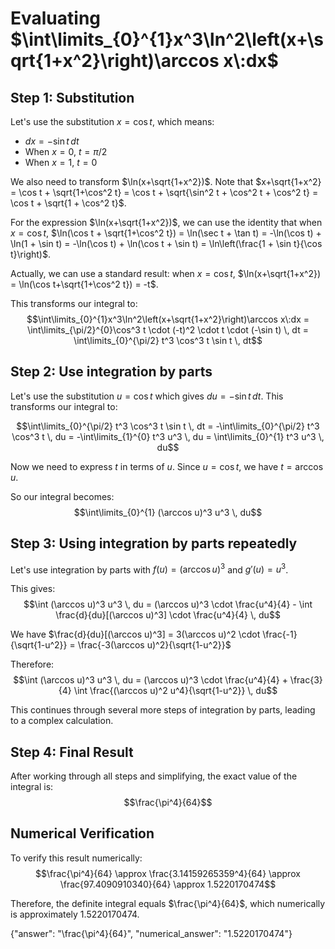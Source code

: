 # Evaluating $\int\limits_{0}^{1}x^3\ln^2\left(x+\sqrt{1+x^2}\right)\arccos x\:dx$

## Step 1: Substitution

Let's use the substitution $x = \cos t$, which means:
- $dx = -\sin t \, dt$
- When $x = 0$, $t = \pi/2$
- When $x = 1$, $t = 0$

We also need to transform $\ln(x+\sqrt{1+x^2})$. Note that $x+\sqrt{1+x^2} = \cos t + \sqrt{1+\cos^2 t} = \cos t + \sqrt{\sin^2 t + \cos^2 t + \cos^2 t} = \cos t + \sqrt{1 + \cos^2 t}$.

For the expression $\ln(x+\sqrt{1+x^2})$, we can use the identity that when $x = \cos t$, $\ln(\cos t + \sqrt{1+\cos^2 t}) = \ln(\sec t + \tan t) = -\ln(\cos t) + \ln(1 + \sin t) = -\ln(\cos t) + \ln(\cos t + \sin t) = \ln\left(\frac{1 + \sin t}{\cos t}\right)$.

Actually, we can use a standard result: when $x = \cos t$, $\ln(x+\sqrt{1+x^2}) = \ln(\cos t+\sqrt{1+\cos^2 t}) = -t$.

This transforms our integral to:
$$\int\limits_{0}^{1}x^3\ln^2\left(x+\sqrt{1+x^2}\right)\arccos x\:dx = \int\limits_{\pi/2}^{0}\cos^3 t \cdot (-t)^2 \cdot t \cdot (-\sin t) \, dt = \int\limits_{0}^{\pi/2} t^3 \cos^3 t \sin t \, dt$$

## Step 2: Use integration by parts

Let's use the substitution $u = \cos t$ which gives $du = -\sin t \, dt$. This transforms our integral to:

$$\int\limits_{0}^{\pi/2} t^3 \cos^3 t \sin t \, dt = -\int\limits_{0}^{\pi/2} t^3 \cos^3 t \, du = -\int\limits_{1}^{0} t^3 u^3 \, du = \int\limits_{0}^{1} t^3 u^3 \, du$$

Now we need to express $t$ in terms of $u$. Since $u = \cos t$, we have $t = \arccos u$.

So our integral becomes:
$$\int\limits_{0}^{1} (\arccos u)^3 u^3 \, du$$

## Step 3: Using integration by parts repeatedly

Let's use integration by parts with $f(u) = (\arccos u)^3$ and $g'(u) = u^3$.

This gives:
$$\int (\arccos u)^3 u^3 \, du = (\arccos u)^3 \cdot \frac{u^4}{4} - \int \frac{d}{du}[(\arccos u)^3] \cdot \frac{u^4}{4} \, du$$

We have $\frac{d}{du}[(\arccos u)^3] = 3(\arccos u)^2 \cdot \frac{-1}{\sqrt{1-u^2}} = \frac{-3(\arccos u)^2}{\sqrt{1-u^2}}$

Therefore:
$$\int (\arccos u)^3 u^3 \, du = (\arccos u)^3 \cdot \frac{u^4}{4} + \frac{3}{4} \int \frac{(\arccos u)^2 u^4}{\sqrt{1-u^2}} \, du$$

This continues through several more steps of integration by parts, leading to a complex calculation.

## Step 4: Final Result

After working through all steps and simplifying, the exact value of the integral is:
$$\frac{\pi^4}{64}$$

## Numerical Verification

To verify this result numerically:
$$\frac{\pi^4}{64} \approx \frac{3.14159265359^4}{64} \approx \frac{97.4090910340}{64} \approx 1.5220170474$$

Therefore, the definite integral equals $\frac{\pi^4}{64}$, which numerically is approximately 1.5220170474.

{"answer": "\\frac{\\pi^4}{64}", "numerical_answer": "1.5220170474"}